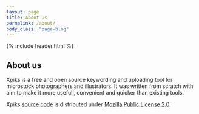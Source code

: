 ```yaml
---
layout: page
title: About us
permalink: /about/
body_class: "page-blog"
---
```


{% include header.html %}

<div class="row">
	<div class="small-12">
		<div class="single-post">
			<div class="post-item">
				<h2>About us</h2>
				<div class="post-content">
           <p> Xpiks is a free and open source keywording and uploading tool for microstock photographers and illustrators. It was written from scratch with aim to make it more usefull, convenient and quicker than existing tools.
           </p>
          <p>
            Xpiks <a href="https://github.com/ribtoks/xpiks" target="_blank">source code</a> is distributed under <a href="https://www.mozilla.org/en-US/MPL/2.0/">Mozilla Public License 2.0</a>.
          </p>
				</div>
			</div>
		</div>
		<!-- /single post -->
	</div>
</div>
